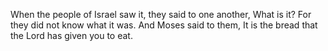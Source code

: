 When the people of Israel saw it, they said to one another, What is it? For they did not know what it was. And Moses said to them, It is the bread that the Lord has given you to eat.
